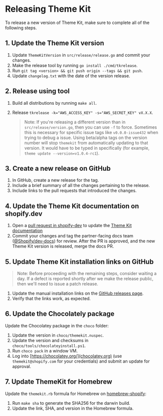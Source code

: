 # Releasing Theme Kit

To release a new version of Theme Kit, make sure to complete all of the following steps.

## 1. Update the Theme Kit version

1. Update `ThemeKitVersion` in `src/release/release.go` and commit your changes.
2. Make the release tool by running `go install ./cmd/tkrelease`.
3. Run `git tag <version> && git push origin --tags && git push`.
4. Update `changelog.txt` with the date of the version release.

## 2. Release using tool

1. Build all distributions by running `make all`.
2. Release `tkrelease -k="AWS_ACCESS_KEY" -s="AWS_SECRET_KEY" vX.X.X`.

    > Note:
    > If you're releasing a different version than in `src/release/version.go`, then you can use `-f` to force. Sometimes this is necessary for specific issue tags like `v0.0.0-issue432` when trying to debug a issue.
    > Using beta/alpha tags on the version number will stop `themekit` from automatically updating to that version. It would have to be typed in specifically (for example, `theme update --version=v1.0.4-rc1`).

## 3. Create a new release on GitHub

1. In GitHub, create a new release for the tag.
2. Include a brief summary of all the changes pertaining to the release.
3. Include links to the pull requests that introduced the changes.

## 4. Update the Theme Kit documentation on shopify.dev

1. Open a [pull request in shopify-dev](https://github.com/Shopify/shopify-dev/pulls) to update the [Theme Kit documentation](https://shopify.dev/tools/theme-kit)
2. Commit your changes and tag the partner-facing docs team ([@Shopify/dev-docs](https://github.com/orgs/Shopify/teams/dev-docs)) for review. After the PR is approved, and the new Theme Kit version is released, merge the docs PR.

## 5. Update Theme Kit installation links on GitHub

> Note:
> Before proceeding with the remaining steps, consider waiting a day. If a defect is reported shortly after we make the release public, then we'll need to issue a patch release.

1. Update the manual installation links on the [GitHub releases page](https://github.com/Shopify/themekit/releases).
2. Verify that the links work, as expected.

## 6. Update the Chocolately package

Update the Chocolatey package in the `choco` folder:

1. Update the version in `choco/themekit.nuspec`.
2. Update the version and checksums in `choco/tools/chocolateyinstall.ps1`.
3. Run `choco pack` in a window VM.
4. Log into [https://chocolatey.org/](chocolatey.org) (use `themekit@shopify.com` for your credentials) and submit an update for approval.

## 7. Update ThemeKit for Homebrew

Update the `themekit.rb` formula for Homebrew on [homebrew-shopify](https://github.com/Shopify/homebrew-shopify):

1. Run `make sha` to generate the SHA256 for the darwin build.
2. Update the link, SHA, and version in the Homebrew formula.
